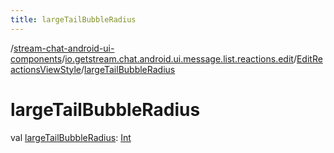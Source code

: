 ```yaml
---
title: largeTailBubbleRadius
---
```

/[stream-chat-android-ui-components](../../index.md)/[io.getstream.chat.android.ui.message.list.reactions.edit](../index.md)/[EditReactionsViewStyle](index.md)/[largeTailBubbleRadius](largeTailBubbleRadius.md)  
  
  
  
# largeTailBubbleRadius  
val [largeTailBubbleRadius](largeTailBubbleRadius.md): [Int](https://kotlinlang.org/api/latest/jvm/stdlib/kotlin/-int/index.html)
